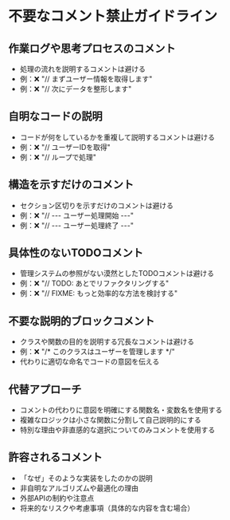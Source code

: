 # 不要なコメント禁止ガイドライン

## 作業ログや思考プロセスのコメント
- 処理の流れを説明するコメントは避ける
- 例：❌ "// まずユーザー情報を取得します"
- 例：❌ "// 次にデータを整形します"

## 自明なコードの説明
- コードが何をしているかを重複して説明するコメントは避ける
- 例：❌ "// ユーザーIDを取得"
- 例：❌ "// ループで処理"

## 構造を示すだけのコメント
- セクション区切りを示すだけのコメントは避ける
- 例：❌ "// --- ユーザー処理開始 ---"
- 例：❌ "// --- ユーザー処理終了 ---"

## 具体性のないTODOコメント
- 管理システムの参照がない漠然としたTODOコメントは避ける
- 例：❌ "// TODO: あとでリファクタリングする"
- 例：❌ "// FIXME: もっと効率的な方法を検討する"

## 不要な説明的ブロックコメント
- クラスや関数の目的を説明する冗長なコメントは避ける
- 例：❌ "/* このクラスはユーザーを管理します */"
- 代わりに適切な命名でコードの意図を伝える

## 代替アプローチ
- コメントの代わりに意図を明確にする関数名・変数名を使用する
- 複雑なロジックは小さな関数に分割して自己説明的にする
- 特別な理由や非直感的な選択についてのみコメントを使用する

## 許容されるコメント
- 「なぜ」そのような実装をしたのかの説明
- 非自明なアルゴリズムや最適化の理由
- 外部APIの制約や注意点
- 将来的なリスクや考慮事項（具体的な内容を含む場合）